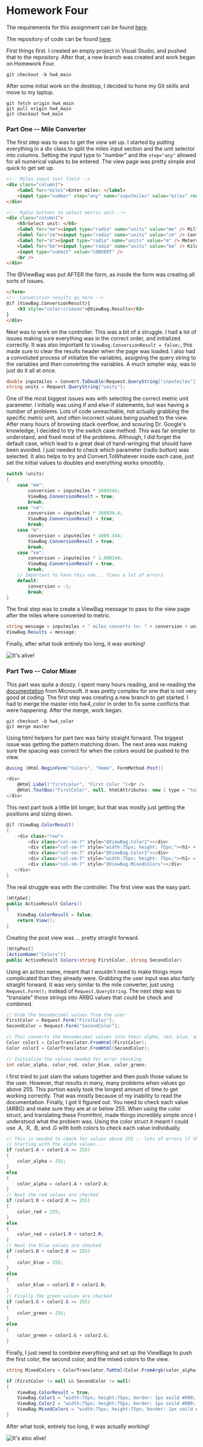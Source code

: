 # Homework Four

The requirements for this assignment can be found [here](http://www.wou.edu/~morses/classes/cs46x/assignments/HW4_1819.html).

The repository of code can be found [here](https://github.com/avisuano/CS460/tree/master/HW4).

First things first. I created an empty project in Visual Studio, and pushed that to the repository. After that, a new branch was created and work began on Homework Four.

```git
git checkout -b hw4_main
```
After some initial work on the desktop, I decided to hone my Git skills and move to my laptop.

```git
git fetch origin hw4_main
git pull origin hw4_main
git checkout hw4_main
```

### Part One -- Mile Converter

The first step was to was to get the view set up. I started by putting everything in a div class to split the miles input section and the unit selector into columns. Setting the input type to "number" and the ```step="any"``` allowed for all numerical values to be entered. The view page was pretty simple and quick to get set up.

```html
<!-- Miles input text field -->
<div class="column1">
    <label for="miles">Enter miles: </label>
    <input type="number" step="any" name="inputmiles" value="miles" required />
</div>

<!-- Radio buttons to select metric unit -->
<div class="column1">
    <h5>Select unit: </h5>
    <label for="mm"><input type="radio" name="units" value="mm" /> Millimeters </label><br />
    <label for="cm"><input type="radio" name="units" value="cm" /> Centimeters </label><br />
    <label for="m"><input type="radio" name="units" value="m" /> Meters </label><br />
    <label for="km"><input type="radio" name="units" value="km" /> Kilometers </label><br />
    <input type="submit" value="CONVERT" />
    <br />
</div>
```

The @ViewBag was put AFTER the form, as inside the form was creating all sorts of issues.
```html
</form>
<!-- Converstion results go here -->
@if (ViewBag.ConversionResult){
    <h3 style="color:crimson">@ViewBag.Results</h3>
}
</div>
```

Next was to work on the controller. This was a bit of a struggle. I had a lot of issues making sure everything was in the correct order, and initialized correctly. It was also important to ```ViewBag.ConversionResult = false;```, this made sure to clear the results header when the page was loaded. I also had a convoluted process of initialize the variables, assigning the query string to the variables and then converting the variables. A much simpler way, was to just do it all at once.

```cs
double inputmiles = Convert.ToDouble(Request.QueryString["inputmiles"]);
string units = Request.QueryString["units"];
```

One of the most biggest issues was with selecting the correct metric unit parameter. I initially was using if and else-if statements, but was having a number of problems. Lots of code unreachable, not actually grabbing the specific metric unit, and often incorrect values being pushed to the view. After many hours of browsing stack overflow, and scouring Dr. Google's knowledge, I decided to try the switch case method. This was far simpler to understand, and fixed most of the problems. Although, I did forget the default case, which lead to a great deal of hand-wringing that should have been avoided. I just needed to check which parameter (radio button) was selected. It also helps to try and Convert.ToWhatever inside each case, just set the initial values to doubles and everything works smoothly.

```cs
switch (units)
{
    case "mm":
        conversion = inputmiles * 1609344;
        ViewBag.ConversionResult = true;
        break;
    case "cm":
        conversion = inputmiles * 160934.4;
        ViewBag.ConversionResult = true;
        break;
    case "m":
        conversion = inputmiles * 1609.344;
        ViewBag.ConversionResult = true;
        break;
    case "km":
        conversion = inputmiles * 1.609344;
        ViewBag.ConversionResult = true;
        break;
    // Important to have this one... fixes a lot of errors
    default:
        conversion = -1;
        break;
}
```
The final step was to create a ViewBag message to pass to the view page after the miles where converted to metric.

```cs
string message = inputmiles + " miles converts to: " + conversion + units;
ViewBag.Results = message;
```

Finally, after what took entirely too long, it was working!

![It's alive!](https://avisuano.github.io/CS460/HW4/MileConverterWorking.PNG)

### Part Two -- Color Mixer

This part was quite a doozy. I spent many hours reading, and re-reading the [documentation](https://docs.microsoft.com/en-us/dotnet/api/system.drawing.color?view=netframework-4.7.2) from Microsoft. It was pretty complex for one that is not very good at coding. The first step was creating a new branch to get started. I had to merge the master into hw4_color in order to fix some conflicts that were happening. After the merge, work began.

```git
git checkout -b hw4_color
git merge master
```

Using html helpers for part two was fairly straight forward. The biggest issue was getting the pattern matching down. The next area was making sure the spacing was correct for when the colors would be pushed to the view.

```cs
@using (Html.BeginForm("Colors", "Home", FormMethod.Post))

<div>
    @Html.Label("firstcolor", "First Color ")<br />
    @Html.TextBox("FirstColor", null, htmlAttributes: new { type = "text", pattern = "#[0-9a-fA-F]{3,6}", required = "required" })
</div>
```
This next part took a little bit longer, but that was mostly just getting the positions and sizing down.

```cs
@if (ViewBag.ColorResult)
{
    <div class="row">
        <div class="col-sm-7" style="@ViewBag.Color1"></div>
        <div class="col-sm-7" style="width:75px; height: 75px;"><h1> + </h1></div>
        <div class="col-sm-7" style="@ViewBag.Color2"></div>
        <div class="col-sm-7" style="width:75px; height: 75px;"><h1> = </h1></div>
        <div class="col-sm-7" style="@ViewBag.MixedColors"></div>
   </div>
}
```

The real struggle was with the controller. The first view was the easy part.

```cs
[HttpGet]
public ActionResult Colors()
{       
    ViewBag.ColorResult = false;
    return View();
}
```

Creating the post view was ... pretty straight forward.
```cs
[HttpPost]
[ActionName("Colors")]
public ActionResult Colors(string FirstColor, string SecondColor)
```

Using an action name, meant that I wouldn't need to make things more complicated than they already were. Grabbing the user input was also fairly straight forward. It was very similar to the mile converter, just using ```Request.Form();``` instead of ```Request.QueryString```. The next step was to "translate" those strings into ARBG values that could be check and combined.

```cs
// Grab the hexadecimal values from the user
FirstColor = Request.Form["FirstColor"];
SecondColor = Request.Form["SecondColor"];

// This converts the hexadecimal values into their alpha, red, blue, and green values
Color color1 = ColorTranslator.FromHtml(FirstColor);
Color color2 = ColorTranslator.FromHtml(SecondColor);

// Initialize the values needed for error checking
int color_alpha, color_red, color_blue, color_green;
```

I first tried to just slam the values together and then push those values to the user. However, that results in many, many problems when values go above 255. This portion easily took the longest amount of time to get working correctly. That was mostly because of my inability to read the documentation. Finally, I got it figured out. You need to check each value (ARBG) and make sure they are at or below 255. When using the color struct, and translating these FromHtml, made things incredibly simple once I understood what the problem was. Using the color struct it meant I could use .A, .R, .B, and .G with both colors to check each value individually.

```cs
// This is needed to check for values above 255 -- lots of errors if these aren't checked
// Starting with the alpha values...
if (color1.A + color2.A >= 255)
{
    color_alpha = 255;
}
else
{
    color_alpha = color1.A + color2.A;
}
// Next the red values are checked
if (color1.R + color2.R >= 255)
{
    color_red = 255;
}
else
{
    color_red = color1.R + color2.R;
}
// Next the blue values are checked
if (color1.B + color2.B >= 255)
{
    color_blue = 255;
}
else
{
    color_blue = color1.B + color2.B;
}
// Finally the green values are checked
if (color1.G + color2.G >= 255)
{
    color_green = 255;
}
else
{
    color_green = color1.G + color2.G;
}
```

Finally, I just need to combine everything and set up the ViewBags to push the first color, the second color, and the mixed colors to the view.

```cs
string MixedColors = ColorTranslator.ToHtml(Color.FromArgb(color_alpha, color_red, color_blue, color_green));

if (FirstColor != null && SecondColor != null)
{
    ViewBag.ColorResult = true;
    ViewBag.Color1 = "width:75px; height:75px; border: 1px soild #000; background:" + FirstColor;
    ViewBag.Color2 = "width:75px; height:75px; border: 1px soild #000; background:" + SecondColor;
    ViewBag.MixedColors = "width:75px; height:75px; border: 1px soild #000; background:" + MixedColors;
}
```

After what took, entirely too long, it was actually working!

![It's also alive!](https://avisuano.github.io/CS460/HW4/ColorCreatorWorking.PNG)
